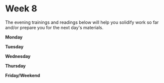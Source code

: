 # Week 8

The evening trainings and readings below will help you solidify work so far and/or prepare you for the next day's materials.

**Monday**

**Tuesday**

**Wednesday**

**Thursday**

**Friday/Weekend**
